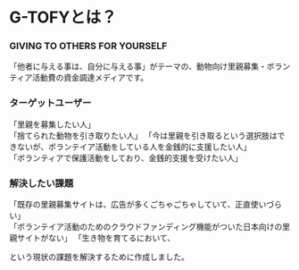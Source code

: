 # G-TOFYとは？
### GIVING TO OTHERS FOR YOURSELF
  
「他者に与える事は、自分に与える事」がテーマの、動物向け里親募集・ボランティア活動費の資金調達メディアです。  

  
  
### ターゲットユーザー
  
「里親を募集したい人」  
「捨てられた動物を引き取りたい人」
「今は里親を引き取るという選択肢はできないが、ボランテイア活動をしている人を金銭的に支援したい人」  
「ボランティアで保護活動をしており、金銭的支援を受けたい人」
  
  
  

### 解決したい課題
  
「既存の里親募集サイトは、広告が多くごちゃごちゃしていて、正直使いづらい」  
「ボランテイア活動のためのクラウドファンディング機能がついた日本向けの里親サイトがない」
「生き物を育てるにおいて、

という現状の課題を解決するために作成しました。



  





